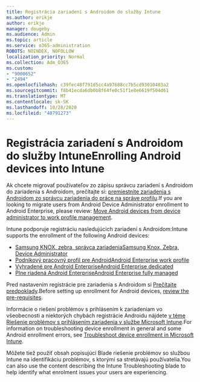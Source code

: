 ```yaml
---
title: Registrácia zariadení s Androidom do služby Intune
ms.author: erikje
author: erikje
manager: dougeby
ms.audience: Admin
ms.topic: article
ms.service: o365-administration
ROBOTS: NOINDEX, NOFOLLOW
localization_priority: Normal
ms.collection: Adm_O365
ms.custom:
- "9000652"
- "2494"
ms.openlocfilehash: c39fec48f791d5cc4a97688cc7b5cd93010403a2
ms.sourcegitcommit: f8b41ecda6db0b8f64fe0c51f1e8e6619f504d61
ms.translationtype: MT
ms.contentlocale: sk-SK
ms.lasthandoff: 10/28/2020
ms.locfileid: "48791273"
---
```

# <a name="enrolling-android-devices-into-intune"></a><span data-ttu-id="02fe4-102">Registrácia zariadení s Androidom do služby Intune</span><span class="sxs-lookup"><span data-stu-id="02fe4-102">Enrolling Android devices into Intune</span></span>

<span data-ttu-id="02fe4-103">Ak chcete migrovať používateľov zo zápisu správcu zariadení s Androidom do zariadenia s Androidom, prečítajte si: [premiestnite zariadenia s Androidom zo správcu zariadenia do práce na správe profilu](https://docs.microsoft.com/mem/intune/enrollment/android-move-device-admin-work-profile).</span><span class="sxs-lookup"><span data-stu-id="02fe4-103">If you are looking to migrate users from Android Device Administrator enrollment to Android Enterprise, please review: [Move Android devices from device administrator to work profile management](https://docs.microsoft.com/mem/intune/enrollment/android-move-device-admin-work-profile).</span></span>

<span data-ttu-id="02fe4-104">Intune podporuje registráciu nasledujúcich zariadení s Androidom:</span><span class="sxs-lookup"><span data-stu-id="02fe4-104">Intune supports the enrollment of the following Android devices:</span></span>  

- [<span data-ttu-id="02fe4-105">Samsung KNOX, zebra, správca zariadenia</span><span class="sxs-lookup"><span data-stu-id="02fe4-105">Samsung Knox, Zebra, Device Administrator</span></span>](https://docs.microsoft.com/mem/intune/enrollment/android-enroll-device-administrator)
- [<span data-ttu-id="02fe4-106">Podnikový pracovný profil pre Android</span><span class="sxs-lookup"><span data-stu-id="02fe4-106">Android Enterprise work profile</span></span>](https://docs.microsoft.com/mem/intune/enrollment/android-enterprise-overview)
- [<span data-ttu-id="02fe4-107">Vyhradené pre Android Enterprise</span><span class="sxs-lookup"><span data-stu-id="02fe4-107">Android Enterprise dedicated</span></span>](https://docs.microsoft.com/mem/intune/enrollment/android-dedicated-devices-fully-managed-enroll)
- [<span data-ttu-id="02fe4-108">Plne riadená Android Enterprise</span><span class="sxs-lookup"><span data-stu-id="02fe4-108">Android Enterprise fully managed</span></span>](https://docs.microsoft.com/mem/intune/enrollment/android-fully-managed-enroll)

<span data-ttu-id="02fe4-109">Pred nastavením registrácie pre zariadenia s Androidom si [Prečítajte predpoklady](https://docs.microsoft.com/intune/enrollment/android-enroll).</span><span class="sxs-lookup"><span data-stu-id="02fe4-109">Before setting up enrollment for Android devices, [review the pre-requisites](https://docs.microsoft.com/intune/enrollment/android-enroll).</span></span>  

<span data-ttu-id="02fe4-110">Informácie o riešení problémov s prihlásením k zariadeniam vo všeobecnosti a niektorých chybách registrácie Androidu nájdete [v téme Riešenie problémov s prihlásením zariadenia v službe Microsoft Intune](https://docs.microsoft.com/mem/intune/enrollment/troubleshoot-android-enrollment).</span><span class="sxs-lookup"><span data-stu-id="02fe4-110">For information on troubleshooting device enrollment in general and some Android enrollment errors, see [Troubleshoot device enrollment in Microsoft Intune](https://docs.microsoft.com/mem/intune/enrollment/troubleshoot-android-enrollment).</span></span>

<span data-ttu-id="02fe4-111">Môžete tiež použiť obsah popisujúci Blade riešenie problémov so službou Intune na identifikáciu problémov, s ktorými sa stretávajú používatelia.</span><span class="sxs-lookup"><span data-stu-id="02fe4-111">You can also use the content describing the Intune Troubleshooting blade to help identify what enrolment issues your users are experiencing.</span></span>
